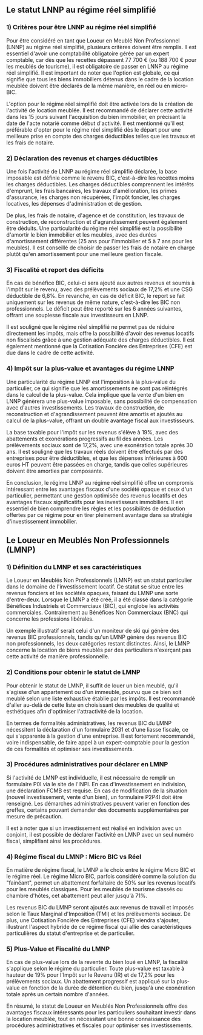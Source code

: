 ## Le statut LNNP au régime réel simplifié

### 1) Critères pour être LNNP au régime réel simplifié

Pour être considéré en tant que Loueur en Meublé Non Professionnel (LNNP) au régime réel simplifié, plusieurs critères doivent être remplis. Il est essentiel d'avoir une comptabilité obligatoire gérée par un expert comptable, car dès que les recettes dépassent 77 700 € (ou 188 700 € pour les meublés de tourisme), il est obligatoire de passer en LNNP au régime réel simplifié. Il est important de noter que l'option est globale, ce qui signifie que tous les biens immobiliers détenus dans le cadre de la location meublée doivent être déclarés de la même manière, en réel ou en micro-BIC.

L'option pour le régime réel simplifié doit être activée lors de la création de l'activité de location meublée. Il est recommandé de déclarer cette activité dans les 15 jours suivant l'acquisition du bien immobilier, en précisant la date de l'acte notarié comme début d'activité. Il est mentionné qu'il est préférable d'opter pour le régime réel simplifié dès le départ pour une meilleure prise en compte des charges déductibles telles que les travaux et les frais de notaire.

### 2) Déclaration des revenus et charges déductibles

Une fois l'activité de LNNP au régime réel simplifié déclarée, la base imposable est définie comme le revenu BIC, c'est-à-dire les recettes moins les charges déductibles. Les charges déductibles comprennent les intérêts d'emprunt, les frais bancaires, les travaux d'amélioration, les primes d'assurance, les charges non récupérées, l'impôt foncier, les charges locatives, les dépenses d'administration et de gestion. 

De plus, les frais de notaire, d'agence et de constitution, les travaux de construction, de reconstruction et d'agrandissement peuvent également être déduits. Une particularité du régime réel simplifié est la possibilité d'amortir le bien immobilier et les meubles, avec des durées d'amortissement différentes (25 ans pour l'immobilier et 5 à 7 ans pour les meubles). Il est conseillé de choisir de passer les frais de notaire en charge plutôt qu'en amortissement pour une meilleure gestion fiscale.

### 3) Fiscalité et report des déficits

En cas de bénéfice BIC, celui-ci sera ajouté aux autres revenus et soumis à l'impôt sur le revenu, avec des prélèvements sociaux de 17,2% et une CSG déductible de 6,8%. En revanche, en cas de déficit BIC, le report se fait uniquement sur les revenus de même nature, c'est-à-dire les BIC non professionnels. Le déficit peut être reporté sur les 6 années suivantes, offrant une souplesse fiscale aux investisseurs en LNNP.

Il est souligné que le régime réel simplifié ne permet pas de réduire directement les impôts, mais offre la possibilité d'avoir des revenus locatifs non fiscalisés grâce à une gestion adéquate des charges déductibles. Il est également mentionné que la Cotisation Foncière des Entreprises (CFE) est due dans le cadre de cette activité.

### 4) Impôt sur la plus-value et avantages du régime LNNP

Une particularité du régime LNNP est l'imposition à la plus-value du particulier, ce qui signifie que les amortissements ne sont pas réintégrés dans le calcul de la plus-value. Cela implique que la vente d'un bien en LNNP génèrera une plus-value imposable, sans possibilité de compensation avec d'autres investissements. Les travaux de construction, de reconstruction et d'agrandissement peuvent être amortis et ajoutés au calcul de la plus-value, offrant un double avantage fiscal aux investisseurs.

La base taxable pour l'impôt sur les revenus s'élève à 19%, avec des abattements et exonérations progressifs au fil des années. Les prélèvements sociaux sont de 17,2%, avec une exonération totale après 30 ans. Il est souligné que les travaux réels doivent être effectués par des entreprises pour être déductibles, et que les dépenses inférieures à 600 euros HT peuvent être passées en charge, tandis que celles supérieures doivent être amorties par composante.

En conclusion, le régime LNNP au régime réel simplifié offre un compromis intéressant entre les avantages fiscaux d'une société opaque et ceux d'un particulier, permettant une gestion optimisée des revenus locatifs et des avantages fiscaux significatifs pour les investisseurs immobiliers. Il est essentiel de bien comprendre les règles et les possibilités de déduction offertes par ce régime pour en tirer pleinement avantage dans sa stratégie d'investissement immobilier.

## Le Loueur en Meublés Non Professionnels (LMNP)

### 1) Définition du LMNP et ses caractéristiques

Le Loueur en Meublés Non Professionnels (LMNP) est un statut particulier dans le domaine de l'investissement locatif. Ce statut se situe entre les revenus fonciers et les sociétés opaques, faisant du LMNP une sorte d'entre-deux. Lorsque le LMNP a été créé, il a été classé dans la catégorie Bénéfices Industriels et Commerciaux (BIC), qui englobe les activités commerciales. Contrairement au Bénéfices Non Commerciaux (BNC) qui concerne les professions libérales.

Un exemple illustratif serait celui d'un moniteur de ski qui génère des revenus BIC professionnels, tandis qu'un LMNP génère des revenus BIC non professionnels, les deux catégories restant distinctes. Ainsi, le LMNP concerne la location de biens meublés par des particuliers n'exerçant pas cette activité de manière professionnelle.

### 2) Conditions pour obtenir le statut de LMNP

Pour obtenir le statut de LMNP, il suffit de louer un bien meublé, qu'il s'agisse d'un appartement ou d'un immeuble, pourvu que ce bien soit meublé selon une liste exhaustive établie par les impôts. Il est recommandé d'aller au-delà de cette liste en choisissant des meubles de qualité et esthétiques afin d'optimiser l'attractivité de la location.

En termes de formalités administratives, les revenus BIC du LMNP nécessitent la déclaration d'un formulaire 2031 et d'une liasse fiscale, ce qui s'apparente à la gestion d'une entreprise. Il est fortement recommandé, voire indispensable, de faire appel à un expert-comptable pour la gestion de ces formalités et optimiser ses investissements.

### 3) Procédures administratives pour déclarer en LMNP

Si l'activité de LMNP est individuelle, il est nécessaire de remplir un formulaire P0I via le site de l'INPI. En cas d'investissement en indivision, une déclaration FCMB est requise. En cas de modification de la situation (nouvel investissement, vente d'un bien), un formulaire P2P4I doit être renseigné. Les démarches administratives peuvent varier en fonction des greffes, certains pouvant demander des documents supplémentaires par mesure de précaution.

Il est à noter que si un investissement est réalisé en indivision avec un conjoint, il est possible de déclarer l'activité en LMNP avec un seul numéro fiscal, simplifiant ainsi les procédures.

### 4) Régime fiscal du LMNP : Micro BIC vs Réel

En matière de régime fiscal, le LMNP a le choix entre le régime Micro BIC et le régime réel. Le régime Micro BIC, parfois considéré comme la solution du "fainéant", permet un abattement forfaitaire de 50% sur les revenus locatifs pour les meublés classiques. Pour les meublés de tourisme classés ou chambre d'hôtes, cet abattement peut aller jusqu'à 71%.

Les revenus BIC du LMNP seront ajoutés aux revenus de travail et imposés selon le Taux Marginal d'Imposition (TMI) et les prélèvements sociaux. De plus, une Cotisation Foncière des Entreprises (CFE) viendra s'ajouter, illustrant l'aspect hybride de ce régime fiscal qui allie des caractéristiques particulières du statut d'entreprise et de particulier.

### 5) Plus-Value et Fiscalité du LMNP

En cas de plus-value lors de la revente du bien loué en LMNP, la fiscalité s'applique selon le régime du particulier. Toute plus-value est taxable à hauteur de 19% pour l'Impôt sur le Revenu (IR) et de 17,2% pour les prélèvements sociaux. Un abattement progressif est appliqué sur la plus-value en fonction de la durée de détention du bien, jusqu'à une exonération totale après un certain nombre d'années.

En résumé, le statut de Loueur en Meublés Non Professionnels offre des avantages fiscaux intéressants pour les particuliers souhaitant investir dans la location meublée, tout en nécessitant une bonne connaissance des procédures administratives et fiscales pour optimiser ses investissements.